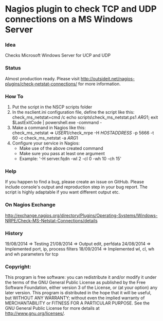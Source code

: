 # Nagios plugin to check TCP and UDP connections on a MS Windows Server

### Idea

Checks Microsoft Windows Server for UCP and UDP

### Status

Almost production ready. Please visit http://outsideit.net/nagios-plugins/check-netstat-connections/ for more information.

### How To

1) Put the script in the NSCP scripts folder  
2) In the nsclient.ini configuration file, define the script like this:  
	check_ms_netstat=cmd /c echo scripts\check_ms_netstat.ps1 $ARG1$; exit $LastExitCode | powershell.exe -command -  
3) Make a command in Nagios like this:  
	check_ms_netstat => $USER1$/check_nrpe -H $HOSTADDRESS$ -p 5666 -t 60 -c check_ms_netstat -a $ARG1$  
4) Configure your service in Nagios:  
	- Make use of the above created command  
	- Make sure you pass at least one argument
	- Example: '-H server.fqdn -wl 2 -cl 0 -wh 10 -ch 15'

### Help

If you happen to find a bug, please create an issue on GitHub. Please include console's output and reproduction 
step in your bug report. The script is highly adaptable if you want different output etc. 

### On Nagios Exchange

http://exchange.nagios.org/directory/Plugins/Operating-Systems/Windows-NRPE/Check-MS-Netstat-Connections/details

### History

19/08/2014 => Testing 
21/08/2014 => Output edit, perfdata 
24/08/2014 => Implemented port, ip, process filters 
18/09/2014 => Implemented wl, cl, wh and wh parameters for tcp 


### Copyright:
This program is free software: you can redistribute it and/or modify it under the terms of the GNU General Public 
License as published by the Free Software Foundation, either version 3 of the License, or (at your option) any later 
version. This program is distributed in the hope that it will be useful, but WITHOUT ANY WARRANTY; without even the 
implied warranty of MERCHANTABILITY or FITNESS FOR A PARTICULAR PURPOSE. See the GNU General Public License for more 
details at <http://www.gnu.org/licenses/>.